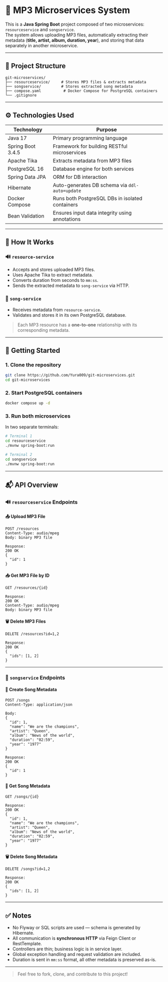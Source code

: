 # 🎵 MP3 Microservices System

This is a **Java Spring Boot** project composed of two microservices: `resourceservice` and `songservice`.  
The system allows uploading MP3 files, automatically extracting their metadata (**title, artist, album, duration, year**), and storing that data separately in another microservice.

---

## 🧱 Project Structure

```
git-microservices/
├── resourceservice/     # Stores MP3 files & extracts metadata
├── songservice/         # Stores extracted song metadata
├── compose.yaml          # Docker Compose for PostgreSQL containers
└── .gitignore
```

---

## ⚙️ Technologies Used

| Technology         | Purpose                                           |
|-------------------|---------------------------------------------------|
| Java 17           | Primary programming language                      |
| Spring Boot 3.4.5 | Framework for building RESTful microservices      |
| Apache Tika       | Extracts metadata from MP3 files                  |
| PostgreSQL 16     | Database engine for both services                 |
| Spring Data JPA   | ORM for DB interaction                            |
| Hibernate         | Auto-generates DB schema via `ddl-auto=update`    |
| Docker Compose    | Runs both PostgreSQL DBs in isolated containers   |
| Bean Validation   | Ensures input data integrity using annotations    |

---

## 🧩 How It Works

### 🔊 `resource-service`

- Accepts and stores uploaded MP3 files.
- Uses Apache Tika to extract metadata.
- Converts duration from seconds to `mm:ss`.
- Sends the extracted metadata to `song-service` via HTTP.

### 🎼 `song-service`

- Receives metadata from `resource-service`.
- Validates and stores it in its own PostgreSQL database.

> Each MP3 resource has a **one-to-one** relationship with its corresponding metadata.

---

## 🚀 Getting Started

### 1. Clone the repository

```bash
git clone https://github.com/Yura009/git-microservices.git
cd git-microservices
```

### 2. Start PostgreSQL containers

```bash
docker compose up -d
```

### 3. Run both microservices

In two separate terminals:

```bash
# Terminal 1
cd resourceservice
./mvnw spring-boot:run
```

```bash
# Terminal 2
cd songservice
./mvnw spring-boot:run
```

---

## 📬 API Overview

### 🔊 `resourceservice` Endpoints

#### 📤 Upload MP3 File

```http
POST /resources
Content-Type: audio/mpeg
Body: binary MP3 file

Response:
200 OK
{
  "id": 1
}
```

#### 📥 Get MP3 File by ID

```http
GET /resources/{id}

Response:
200 OK
Content-Type: audio/mpeg
Body: binary MP3 file
```

#### 🗑️ Delete MP3 Files

```http
DELETE /resources?id=1,2

Response:
200 OK
{
  "ids": [1, 2]
}
```

---

### 🎼 `songservice` Endpoints

#### 📝 Create Song Metadata

```http
POST /songs
Content-Type: application/json

Body:
{
  "id": 1,
  "name": "We are the champions",
  "artist": "Queen",
  "album": "News of the world",
  "duration": "02:59",
  "year": "1977"
}

Response:
200 OK
{
  "id": 1
}
```

#### 📄 Get Song Metadata

```http
GET /songs/{id}

Response:
200 OK
{
  "id": 1,
  "name": "We are the champions",
  "artist": "Queen",
  "album": "News of the world",
  "duration": "02:59",
  "year": "1977"
}
```

#### 🗑️ Delete Song Metadata

```http
DELETE /songs?id=1,2

Response:
200 OK
{
  "ids": [1, 2]
}
```

---

## ✅ Notes

- No Flyway or SQL scripts are used — schema is generated by Hibernate.
- All communication is **synchronous HTTP** via Feign Client or RestTemplate.
- Controllers are thin; business logic is in service layer.
- Global exception handling and request validation are included.
- Duration is sent in `mm:ss` format, all other metadata is preserved as-is.

---

> Feel free to fork, clone, and contribute to this project!
